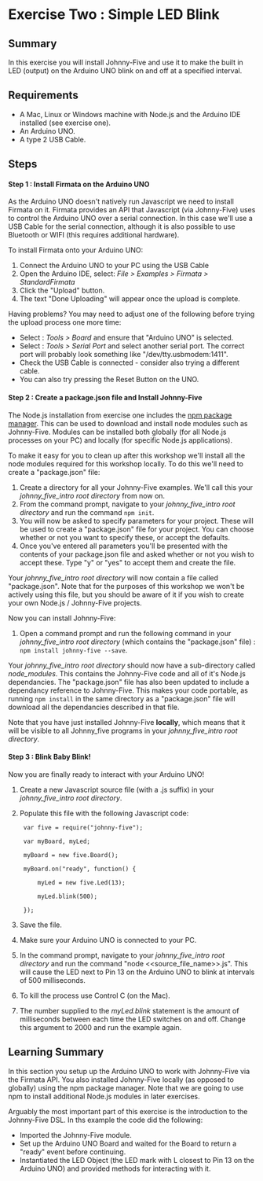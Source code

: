 # Exercise Two : Simple LED Blink #

## Summary ##

In this exercise you will install Johnny-Five and use it to make the built in LED (output) on the Arduino UNO blink on and off at a specified interval.

## Requirements ##

* A Mac, Linux or Windows machine with Node.js and the Arduino IDE installed (see exercise one).
* An Arduino UNO.
* A type 2 USB Cable.

## Steps ##

#### Step 1 : Install Firmata on the Arduino UNO ####

As the Arduino UNO doesn't natively run Javascript we need to install Firmata on it.  Firmata provides an API that Javascript (via Johnny-Five) uses to control the Arduino UNO over a serial connection.  In this case we'll use a USB Cable for the serial connection, although it is also possible to use Bluetooth or WIFI (this requires additional hardware).

To install Firmata onto your Arduino UNO:
 1. Connect the Arduino UNO to your PC using the USB Cable
 2. Open the Arduino IDE, select: _File > Examples > Firmata > StandardFirmata_
 3. Click the "Upload" button.
 4. The text "Done Uploading" will appear once the upload is complete.

Having problems?  You may need to adjust one of the following before trying the upload process one more time:
* Select : _Tools > Board_ and ensure that "Arduino UNO" is selected.
* Select : _Tools > Serial Port_ and select another serial port.  The correct port will probably look something like  "/dev/tty.usbmodem:1411".
* Check the USB Cable is connected - consider also trying a different cable.
* You can also try pressing the Reset Button on the UNO.

#### Step 2 : Create a package.json file and Install Johnny-Five ####

The Node.js installation from exercise one includes the [npm package manager](https://www.npmjs.com).  This can be used to download and install node modules such as Johnny-Five. Modules can be installed both globally (for all Node.js processes on your PC) and locally (for specific Node.js applications).

To make it easy for you to clean up after this workshop we'll install all the node modules required for this workshop locally.  To do this we'll need to create a "package.json" file:
 1. Create a directory for all your Johnny-Five examples.  We'll call this your *johnny_five_intro root directory* from now on.
 2. From the command prompt, navigate to your *johnny_five_intro root directory* and run the command `npm init`.
 3. You will now be asked to specify parameters for your project.  These will be used to create a "package.json" file for your project.  You can choose whether or not you want to specify these, or accept the defaults.
 4. Once you've entered all parameters you'll be presented with the contents of your package.json file and asked whether or not you wish to accept these.  Type "y" or "yes" to accept them and create the file.

Your *johnny_five_intro root directory* will now contain a file called "package.json".  Note that for the purposes of this workshop we won't be actively using this file, but you should be aware of it if you wish to create your own Node.js / Johnny-Five projects.

Now you can install Johnny-Five:

1. Open a command prompt and run the following command in your *johnny_five_intro root directory* (which contains the "package.json" file) : `npm install johnny-five --save`.

Your *johnny_five_intro root directory* should now have a sub-directory called _node_modules_.  This contains the Johnny-Five code and all of it's Node.js dependancies.  The "package.json" file has also been updated to include a dependancy reference to Johnny-Five.  This makes your code portable, as running `npm install` in the same directory as a "package.json" file will download all the dependancies described in that file.

Note that you have just installed Johnny-Five **locally**, which means that it will be visible to all Johnny_five programs in your *johnny_five_intro root directory*.

#### Step 3 : Blink Baby Blink! ####

Now you are finally ready to interact with your Arduino UNO!  

1. Create a new Javascript source file (with a .js suffix) in your *johnny_five_intro root directory*.
2. Populate this file with the following Javascript code:

        var five = require("johnny-five");

        var myBoard, myLed;

        myBoard = new five.Board();

        myBoard.on("ready", function() {

            myLed = new five.Led(13);

            myLed.blink(500);

        });
3. Save the file.
4. Make sure your Arduino UNO is connected to your PC.
5. In the command prompt, navigate to your *johnny_five_intro root directory* and run the command "node <<source_file_name>>.js".  This will cause the LED next to Pin 13 on the Arduino UNO to blink at intervals of 500 milliseconds.
5. To kill the process use Control C (on the Mac).
6. The number supplied to the _myLed.blink_ statement is the amount of milliseconds between each time the LED switches on and off.   Change this argument to 2000 and run the example again.

## Learning Summary ##

In this section you setup up the Arduino UNO to work with Johnny-Five via the Firmata API.  You also installed Johnny-Five locally (as opposed to globally) using the npm package manager.  Note that we are going to use npm to install additional Node.js modules in later exercises.

Arguably the most important part of this exercise is the introduction to the Johnny-Five DSL.  In ths example the code did the following:
* Imported the Johnny-Five module.
* Set up the Arduino UNO Board and waited for the Board to return a "ready" event before continuing.
* Instantiated the LED Object (the LED mark with L closest to Pin 13 on the Arduino UNO) and provided methods for interacting with it.
